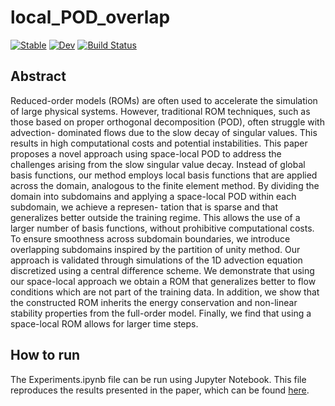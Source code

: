 # local_POD_overlap

[![Stable](https://img.shields.io/badge/docs-stable-blue.svg)](https://tobyvg.github.io/local_POD_overlap.jl/stable/)
[![Dev](https://img.shields.io/badge/docs-dev-blue.svg)](https://tobyvg.github.io/local_POD_overlap.jl/dev/)
[![Build Status](https://github.com/tobyvg/local_POD_overlap.jl/actions/workflows/CI.yml/badge.svg?branch=main)](https://github.com/tobyvg/local_POD_overlap.jl/actions/workflows/CI.yml?query=branch%3Amain)

## Abstract 

Reduced-order models (ROMs) are often used to accelerate the simulation of
large physical systems. However, traditional ROM techniques, such as those
based on proper orthogonal decomposition (POD), often struggle with advection-
dominated flows due to the slow decay of singular values. This results in high
computational costs and potential instabilities.
This paper proposes a novel approach using space-local POD to address the challenges 
arising from the slow singular value decay. Instead of global basis functions,
our method employs local basis functions that are applied across the domain,
analogous to the finite element method. By dividing the domain into subdomains
and applying a space-local POD within each subdomain, we achieve a represen-
tation that is sparse and that generalizes better outside the training regime. This
allows the use of a larger number of basis functions, without prohibitive computational costs.
To ensure smoothness across subdomain boundaries, we introduce
overlapping subdomains inspired by the partition of unity method.
Our approach is validated through simulations of the 1D advection equation
discretized using a central difference scheme. We demonstrate that using our
space-local approach we obtain a ROM that generalizes better to flow conditions
which are not part of the training data. In addition, we show that the constructed
ROM inherits the energy conservation and non-linear stability properties from
the full-order model. Finally, we find that using a space-local ROM allows for
larger time steps.

## How to run

The Experiments.ipynb file can be run using Jupyter Notebook. This file reproduces the results presented in the paper, which can be found [here](https://arxiv.org/abs/2409.08793v1).
